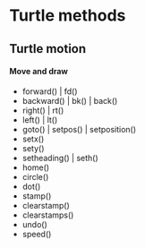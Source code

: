 # Turtle methods

## Turtle motion

#### Move and draw

- forward() | fd()
- backward() | bk() | back()
- right() | rt()
- left() | lt()
- goto() | setpos() | setposition()
- setx()
- sety()
- setheading() | seth()
- home()
- circle()
- dot()
- stamp()
- clearstamp()
- clearstamps()
- undo()
- speed()


